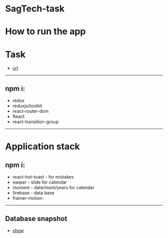 # SagTech-task

# How to run the app

# Task
* [url](https://github.com/c13rryy/SagTech-task/blob/main/README.md)

***********

## npm i:
* redux
* reduxjs/toolkit
* react-router-dom
* React
* react-transition-group

***********
# Application stack

## npm i:
* react-hot-toast - for mistakes
* swiper - slide for calendar
* moment - date/mont/years for calendar
* firebase - data base
* framer-motion

***********

## Database snapshot
* [show](https://github.com/c13rryy/SagTech-task/blob/main/assets/Screenshot_17.png)

